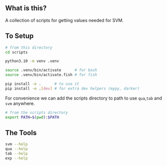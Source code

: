 ## What is this?
A collection of scripts for getting values needed for SVM.

## To Setup
```bash
# from this directory
cd scripts

python3.10 -m venv .venv

source .venv/bin/activate      # for bash
source .venv/bin/activate.fish # for fish

pip install -e .      # to use it
pip install -e .[dev] # for extra dev helpers (mypy, darker)
```
For convenience we can add the scripts directory to path to use `qua`,`tab` and `svm` anywhere.
```bash
# from the scripts directory
export PATH=$(pwd):$PATH
```

## The Tools
```bash
svm --help
qua --help
tab --help
exp --help
```
